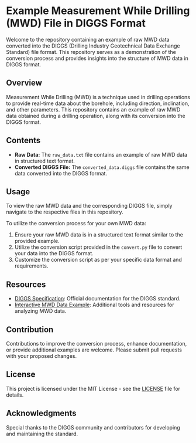 # Example Measurement While Drilling (MWD) File in DIGGS Format

Welcome to the repository containing an example of raw MWD data converted into the DIGGS (Drilling Industry Geotechnical Data Exchange Standard) file format. This repository serves as a demonstration of the conversion process and provides insights into the structure of MWD data in DIGGS format.

## Overview

Measurement While Drilling (MWD) is a technique used in drilling operations to provide real-time data about the borehole, including direction, inclination, and other parameters. This repository contains an example of raw MWD data obtained during a drilling operation, along with its conversion into the DIGGS format.

## Contents

- **Raw Data:** The `raw_data.txt` file contains an example of raw MWD data in structured text format.
- **Converted DIGGS File:** The `converted_data.diggs` file contains the same data converted into the DIGGS format.

## Usage

To view the raw MWD data and the corresponding DIGGS file, simply navigate to the respective files in this repository.

To utilize the conversion process for your own MWD data:
1. Ensure your raw MWD data is in a structured text format similar to the provided example.
2. Utilize the conversion script provided in the `convert.py` file to convert your data into the DIGGS format.
3. Customize the conversion script as per your specific data format and requirements.

## Resources

- [DIGGS Specification](https://www.diggsml.org/): Official documentation for the DIGGS standard.
- [Interactive MWD Data Example](https://geoprojectportals.com/project_portal/file_manager/SEQ/SEQ-Example/MWD-1/download/3_11_B-2/soil_summary.html/): Additional tools and resources for analyzing MWD data.

## Contribution

Contributions to improve the conversion process, enhance documentation, or provide additional examples are welcome. Please submit pull requests with your proposed changes.

## License

This project is licensed under the MIT License - see the [LICENSE](LICENSE) file for details.

## Acknowledgments

Special thanks to the DIGGS community and contributors for developing and maintaining the standard.

